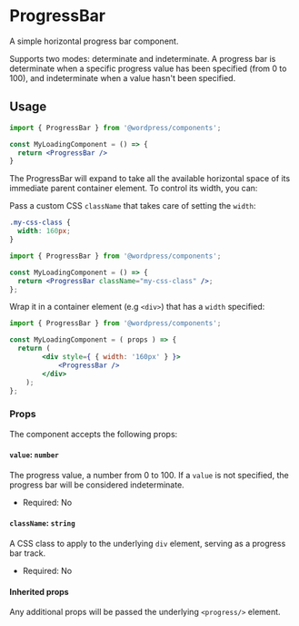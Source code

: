 # ProgressBar

A simple horizontal progress bar component.

Supports two modes: determinate and indeterminate. A progress bar is determinate when a specific progress value has been specified (from 0 to 100), and indeterminate when a value hasn't been specified.

## Usage

```jsx
import { ProgressBar } from '@wordpress/components';

const MyLoadingComponent = () => {
  return <ProgressBar />
}
```

The ProgressBar will expand to take all the available horizontal space of its immediate parent container element. To control its width, you can:

Pass a custom CSS `className` that takes care of setting the `width`:

```css
.my-css-class {
  width: 160px;
}
```

```jsx
import { ProgressBar } from '@wordpress/components';

const MyLoadingComponent = () => {
  return <ProgressBar className="my-css-class" />;
};
```

Wrap it in a container element (e.g `<div>`) that has a `width` specified:

```jsx
import { ProgressBar } from '@wordpress/components';

const MyLoadingComponent = ( props ) => {
  return (
		<div style={ { width: '160px' } }>
			<ProgressBar />
		</div>
	);
};
```

### Props

The component accepts the following props:

#### `value`: `number`

The progress value, a number from 0 to 100.
If a `value` is not specified, the progress bar will be considered indeterminate.

-   Required: No

#### `className`: `string`

A CSS class to apply to the underlying `div` element, serving as a progress bar track.

- Required: No

#### Inherited props

Any additional props will be passed the underlying `<progress/>` element.
